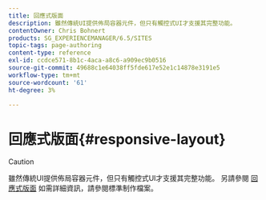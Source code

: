 ```yaml
---
title: 回應式版面
description: 雖然傳統UI提供佈局容器元件，但只有觸控式UI才支援其完整功能。
contentOwner: Chris Bohnert
products: SG_EXPERIENCEMANAGER/6.5/SITES
topic-tags: page-authoring
content-type: reference
exl-id: ccdce571-8b1c-4aca-a8c6-a909ec9b0516
source-git-commit: 49688c1e64038ff5fde617e52e1c14878e3191e5
workflow-type: tm+mt
source-wordcount: '61'
ht-degree: 3%

---
```


# 回應式版面{#responsive-layout}

>[!CAUTION]
>
>雖然傳統UI提供佈局容器元件，但只有觸控式UI才支援其完整功能。 另請參閱 [回應式版面](/help/sites-authoring/responsive-layout.md) 如需詳細資訊，請參閱標準制作檔案。
